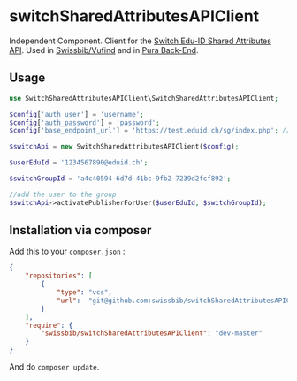 # switchSharedAttributesAPIClient
Independent Component. Client for the [Switch Edu-ID Shared Attributes API](https://forge.switch.ch/projects/edu-id/wiki/Swiss_edu-ID_shared_attributes). Used in [Swissbib/Vufind](https://github.com/swissbib/vufind) and in [Pura Back-End](https://github.com/swissbib/pura-backend).

## Usage

```php
use SwitchSharedAttributesAPIClient\SwitchSharedAttributesAPIClient;

$config['auth_user'] = 'username';
$config['auth_password'] = 'password';
$config['base_endpoint_url'] = 'https://test.eduid.ch/sg/index.php'; // or https://eduid.ch/sg/index.php

$switchApi = new SwitchSharedAttributesAPIClient($config);

$userEduId = '1234567890@eduid.ch';

$switchGroupId = 'a4c40594-6d7d-41bc-9fb2-7239d2fcf892';

//add the user to the group
$switchApi->activatePublisherForUser($userEduId, $switchGroupId);
```

## Installation via composer

Add this to your `composer.json` :
```json
{
    "repositories": [
        {
            "type": "vcs",
            "url":  "git@github.com:swissbib/switchSharedAttributesAPIClient.git"
        }
    ],
    "require": {
        "swissbib/switchSharedAttributesAPIClient": "dev-master"
    }
}
```

And do `composer update`.